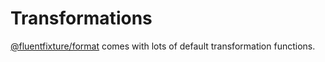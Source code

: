 # Transformations

[@fluentfixture/format](./) comes with lots of default transformation functions.
